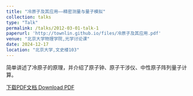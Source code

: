 ```yaml
---
title: "冷原子及其应用——精密测量与量子模拟"
collection: talks
type: "Talk"
permalink: /talks/2012-03-01-talk-1
paperurl: 'http://townlin.github.io/files/冷原子及其应用.pdf'
venue: "北京大学物理学院,光学讨论课"
date: 2024-12-17
location: "北京大学,文史楼103"
---
```


简单讲述了冷原子的原理，并介绍了原子钟、原子干涉仪、中性原子阵列量子计算。

[下载PDF文档 Download PDF](http://townlin.github.io/files/冷原子及其应用.pdf)
